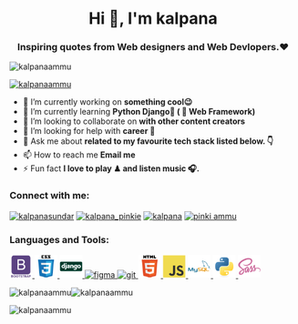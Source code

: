 <h1 align="center">Hi 👋, I'm kalpana</h1>
<h3 align="center">Inspiring quotes from Web designers and Web Devlopers.❤️</h3>

<p align="left"> <img src="https://komarev.com/ghpvc/?username=kalpanaammu&label=Profile%20views&color=0e75b6&style=flat" alt="kalpanaammu" /> </p>

<p align="left"> <a href="https://github.com/ryo-ma/github-profile-trophy"><img src="https://github-profile-trophy.vercel.app/?username=kalpanaammu" alt="kalpanaammu" /></a> </p>

- 🔭 I’m currently working on **something cool😉**
- 🌱 I’m currently learning **Python Django🎸️ ( 🐍️ Web Framework)**
- 👯 I’m looking to collaborate on **with other content creators**
- 🤝 I’m looking for help with **career 🏢**
- 💬 Ask me about **related to my favourite tech stack listed below. 👇️**
- 📫 How to reach me **Email me**
- ⚡ Fun fact **I love to play ♟ and listen music 🎧.**

<h3 align="left">Connect with me:</h3>
<p align="left">
<a href="https://fb.com/kalpanasundar" target="blank"><img align="center" src="https://raw.githubusercontent.com/rahuldkjain/github-profile-readme-generator/master/src/images/icons/Social/facebook.svg" alt="kalpanasundar" height="30" width="40" /></a>
<a href="https://instagram.com/kalpana_pinkie" target="blank"><img align="center" src="https://raw.githubusercontent.com/rahuldkjain/github-profile-readme-generator/master/src/images/icons/Social/instagram.svg" alt="kalpana_pinkie" height="30" width="40" /></a>
<a href="https://dribbble.com/kalpana" target="blank"><img align="center" src="https://raw.githubusercontent.com/rahuldkjain/github-profile-readme-generator/master/src/images/icons/Social/dribbble.svg" alt="kalpana" height="30" width="40" /></a>
<a href="https://www.hackerrank.com/pinki ammu" target="blank"><img align="center" src="https://raw.githubusercontent.com/rahuldkjain/github-profile-readme-generator/master/src/images/icons/Social/hackerrank.svg" alt="pinki ammu" height="30" width="40" /></a>
</p>

<h3 align="left">Languages and Tools:</h3>
<p align="left"> <a href="https://getbootstrap.com" target="_blank"> <img src="https://raw.githubusercontent.com/devicons/devicon/master/icons/bootstrap/bootstrap-plain-wordmark.svg" alt="bootstrap" width="40" height="40"/> </a> <a href="https://www.w3schools.com/css/" target="_blank"> <img src="https://raw.githubusercontent.com/devicons/devicon/master/icons/css3/css3-original-wordmark.svg" alt="css3" width="40" height="40"/> </a> <a href="https://www.djangoproject.com/" target="_blank"> <img src="https://raw.githubusercontent.com/devicons/devicon/master/icons/django/django-original.svg" alt="django" width="40" height="40"/> </a> <a href="https://www.figma.com/" target="_blank"> <img src="https://www.vectorlogo.zone/logos/figma/figma-icon.svg" alt="figma" width="40" height="40"/> </a> <a href="https://git-scm.com/" target="_blank"> <img src="https://www.vectorlogo.zone/logos/git-scm/git-scm-icon.svg" alt="git" width="40" height="40"/> </a> <a href="https://www.w3.org/html/" target="_blank"> <img src="https://raw.githubusercontent.com/devicons/devicon/master/icons/html5/html5-original-wordmark.svg" alt="html5" width="40" height="40"/> </a> <a href="https://developer.mozilla.org/en-US/docs/Web/JavaScript" target="_blank"> <img src="https://raw.githubusercontent.com/devicons/devicon/master/icons/javascript/javascript-original.svg" alt="javascript" width="40" height="40"/> </a> <a href="https://www.mysql.com/" target="_blank"> <img src="https://raw.githubusercontent.com/devicons/devicon/master/icons/mysql/mysql-original-wordmark.svg" alt="mysql" width="40" height="40"/> </a> <a href="https://www.python.org" target="_blank"> <img src="https://raw.githubusercontent.com/devicons/devicon/master/icons/python/python-original.svg" alt="python" width="40" height="40"/> </a> <a href="https://sass-lang.com" target="_blank"> <img src="https://raw.githubusercontent.com/devicons/devicon/master/icons/sass/sass-original.svg" alt="sass" width="40" height="40"/> </a> </p>


<p><img align="left" src="https://github-readme-streak-stats.herokuapp.com/?user=kalpanaammu&" alt="kalpanaammu" /></p>
<p>&nbsp;<img align="left",width=50% src="https://github-readme-stats.vercel.app/api?username=kalpanaammu&show_icons=true&locale=en" alt="kalpanaammu" /></p>


<p><img align="left",top=30 src="https://github-readme-stats.vercel.app/api/top-langs?username=kalpanaammu&show_icons=true&locale=en&layout=compact" alt="kalpanaammu" /></p>


